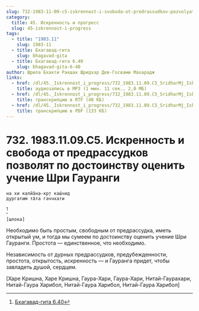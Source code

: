 ```yaml
---
slug: 732-1983-11-09-c5-iskrennost-i-svoboda-ot-predrassudkov-pozvolyat-po-dostoinstvu-otsenit-uchenie-shri-gaurangi
category:
  title: 45. Искренность и прогресс
  slug: 45-iskrennost-i-progress
tags:
  - title: "1983.11"
    slug: 1983-11
  - title: Бхагавад-гита
    slug: bhagavad-gita
  - title: Бхагавад-гита 6.40
    slug: bhagavad-gita-6-40
author: Шрила Бхакти Ракшак Шридхар Дев-Госвами Махарадж
links:
  - href: /dl/45._Iskrennost_i_progress/732_1983.11.09.C5_SridharMj_Iskrennost_i_svoboda_ot_predrassudkov_pozvoljat_po_dostoinstvu_ocenit_uchenie_Shri_Gaurangi.mp3
    title: аудиозапись в MP3 (1 мин. 11 сек., 2,0 МБ)
  - href: /dl/45._Iskrennost_i_progress/732_1983.11.09.C5_SridharMj_Iskrennost_i_svoboda_ot_predrassudkov_pozvoljat_po_dostoinstvu_ocenit_uchenie_Shri_Gaurangi.rtf
    title: транскрипцию в RTF (48 КБ)
  - href: /dl/45._Iskrennost_i_progress/732_1983.11.09.C5_SridharMj_Iskrennost_i_svoboda_ot_predrassudkov_pozvoljat_po_dostoinstvu_ocenit_uchenie_Shri_Gaurangi.pdf
    title: транскрипцию в PDF (133 КБ)
---
```


# 732. 1983.11.09.C5. Искренность и свобода от предрассудков позволят по достоинству оценить учение Шри Гауранги

    на хи калйа̄н̣а-кр̣т каш́чид
    дургатим̇ та̄та гаччхати
[^_ftn1]

    [шлока]

Необходимо быть простым, свободным от предрассудка, иметь открытый ум, и тогда мы сумеем по достоинству оценить учение Шри Гауранги. Простота — единственное, что необходимо.

Независимость от дурных предрассудков, предубежденности, простота, открытость, искренность — и Гауранга придет, чтобы завладеть душой, сердцем.

[Харе Кришна, Харе Кришна, Гаура-Хари, Гаура-Хари, Нитай-Гаурахари, Нитай-Гаура Харибол, Нитай-Гаура Харибол, Нитай-Гаура Харибол]



[^_ftn1]: [Бхагавад-гита 6.40](../notes/bhagavad-gita/bhagavad-gita-6-40.md)
